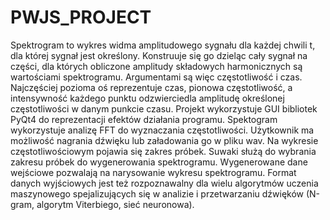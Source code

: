 # PWJS_PROJECT


Spektrogram to wykres widma amplitudowego sygnału dla każdej chwili t, dla której sygnał jest określony.
Konstruuje się go dzieląc cały sygnał na części, dla których obliczone amplitudy składowych harmonicznych są wartościami spektrogramu.
Argumentami są więc częstotliwość i czas.
Najczęściej pozioma oś reprezentuje czas, pionowa częstotliwość, a intensywność każdego punktu odzwierciedla amplitudę określonej częstotliwości
w danym punkcie czasu. Projekt wykorzystuje GUI bibliotek PyQt4 do reprezentacji efektów działania programu. Spektogram wykorzystuje analizę FFT do wyznaczania częstotliwości.
Użytkownik ma możliwość nagrania dźwięku lub załadowania go w pliku wav. Na wykresie częstotliwościowym pojawia się zakres próbek. Suwaki służą do wybrania zakresu
próbek do wygenerowania spektrogramu. Wygenerowane dane wejściowe pozwalają na narysowanie wykresu spektrogramu. Format danych wyjściowych jest też rozpoznawalny
dla wielu algorytmów uczenia maszynowego spejalizujących się w analizie i przetwarzaniu dźwięków (N-gram, algorytm Viterbiego, sieć neuronowa).
